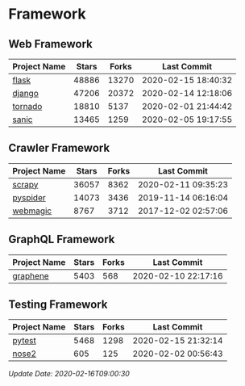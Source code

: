 # Framework

## Web Framework

| Project Name | Stars | Forks | Last Commit |
| ------------ | ----- | ----- | ----------- |
| [flask](https://github.com/pallets/flask) | 48886 | 13270 | 2020-02-15 18:40:32 |
| [django](https://github.com/django/django) | 47206 | 20372 | 2020-02-14 12:18:06 |
| [tornado](https://github.com/tornadoweb/tornado) | 18810 | 5137 | 2020-02-01 21:44:42 |
| [sanic](https://github.com/huge-success/sanic) | 13465 | 1259 | 2020-02-05 19:17:55 |

## Crawler Framework

| Project Name | Stars | Forks | Last Commit |
| ------------ | ----- | ----- | ----------- |
| [scrapy](https://github.com/scrapy/scrapy) | 36057 | 8362 | 2020-02-11 09:35:23 |
| [pyspider](https://github.com/binux/pyspider) | 14073 | 3436 | 2019-11-14 06:16:04 |
| [webmagic](https://github.com/code4craft/webmagic) | 8767 | 3712 | 2017-12-02 02:57:06 |

## GraphQL Framework

| Project Name | Stars | Forks | Last Commit |
| ------------ | ----- | ----- | ----------- |
| [graphene](https://github.com/graphql-python/graphene) | 5403 | 568 | 2020-02-10 22:17:16 |

## Testing Framework

| Project Name | Stars | Forks | Last Commit |
| ------------ | ----- | ----- | ----------- |
| [pytest](https://github.com/pytest-dev/pytest) | 5468 | 1298 | 2020-02-15 21:32:14 |
| [nose2](https://github.com/nose-devs/nose2) | 605 | 125 | 2020-02-02 00:56:43 |

*Update Date: 2020-02-16T09:00:30*